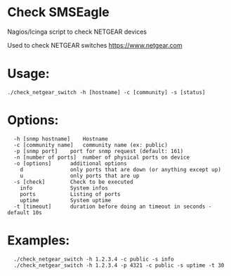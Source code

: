 # Check SMSEagle
Nagios/Icinga script to check NETGEAR devices

Used to check NETGEAR switches https://www.netgear.com

# Usage:
```
./check_netgear_switch -h [hostname] -c [community] -s [status]
```

# Options:
```
  -h [snmp hostname]	Hostname
  -c [community name]	community name (ex: public)
  -p [snmp port]	port for snmp request (default: 161)
  -n [number of ports]	number of physical ports on device
  -o [options]		additional options
    d				only ports that are down (or anything except up)
    u				only ports that are up
  -s [check]		Check to be executed
    info			System infos
    ports			Listing of ports
    uptime			System uptime
  -t [timeout]		duration before doing an timeout in seconds - default 10s
```

# Examples:
```
  ./check_netgear_switch -h 1.2.3.4 -c public -s info 
  ./check_netgear_switch -h 1.2.3.4 -p 4321 -c public -s uptime -t 30
```
